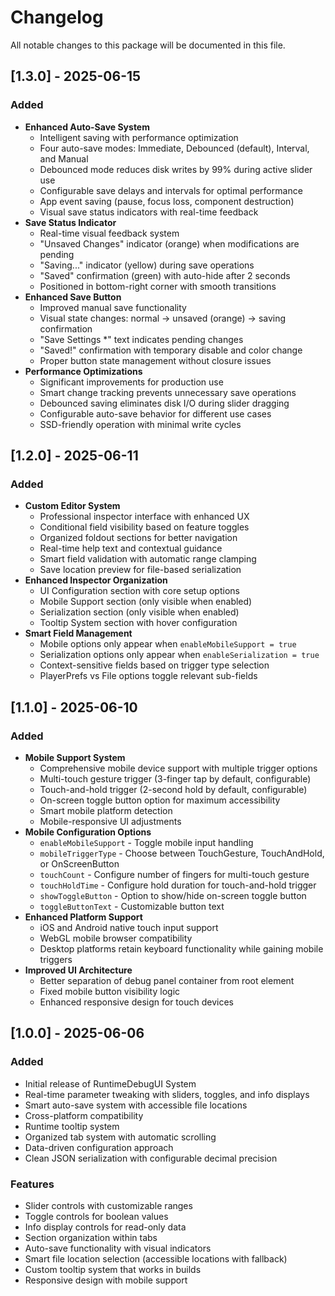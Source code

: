 # Changelog

All notable changes to this package will be documented in this file.

## [1.3.0] - 2025-06-15

### Added
- **Enhanced Auto-Save System** 
  - Intelligent saving with performance optimization
  - Four auto-save modes: Immediate, Debounced (default), Interval, and Manual
  - Debounced mode reduces disk writes by 99% during active slider use
  - Configurable save delays and intervals for optimal performance
  - App event saving (pause, focus loss, component destruction)
  - Visual save status indicators with real-time feedback
- **Save Status Indicator** 
  - Real-time visual feedback system
  - "Unsaved Changes" indicator (orange) when modifications are pending
  - "Saving..." indicator (yellow) during save operations
  - "Saved" confirmation (green) with auto-hide after 2 seconds
  - Positioned in bottom-right corner with smooth transitions
- **Enhanced Save Button** 
  - Improved manual save functionality
  - Visual state changes: normal → unsaved (orange) → saving confirmation
  - "Save Settings *" text indicates pending changes
  - "Saved!" confirmation with temporary disable and color change
  - Proper button state management without closure issues
- **Performance Optimizations** 
  - Significant improvements for production use
  - Smart change tracking prevents unnecessary save operations
  - Debounced saving eliminates disk I/O during slider dragging
  - Configurable auto-save behavior for different use cases
  - SSD-friendly operation with minimal write cycles

## [1.2.0] - 2025-06-11

### Added
- **Custom Editor System** 
  - Professional inspector interface with enhanced UX
  - Conditional field visibility based on feature toggles
  - Organized foldout sections for better navigation
  - Real-time help text and contextual guidance
  - Smart field validation with automatic range clamping
  - Save location preview for file-based serialization
- **Enhanced Inspector Organization**
  - UI Configuration section with core setup options
  - Mobile Support section (only visible when enabled)
  - Serialization section (only visible when enabled)
  - Tooltip System section with hover configuration
- **Smart Field Management**
  - Mobile options only appear when `enableMobileSupport = true`
  - Serialization options only appear when `enableSerialization = true`
  - Context-sensitive fields based on trigger type selection
  - PlayerPrefs vs File options toggle relevant sub-fields

## [1.1.0] - 2025-06-10

### Added
- **Mobile Support System** 
  - Comprehensive mobile device support with multiple trigger options
  - Multi-touch gesture trigger (3-finger tap by default, configurable)
  - Touch-and-hold trigger (2-second hold by default, configurable)
  - On-screen toggle button option for maximum accessibility
  - Smart mobile platform detection
  - Mobile-responsive UI adjustments
- **Mobile Configuration Options**
  - `enableMobileSupport` - Toggle mobile input handling
  - `mobileTriggerType` - Choose between TouchGesture, TouchAndHold, or OnScreenButton
  - `touchCount` - Configure number of fingers for multi-touch gesture
  - `touchHoldTime` - Configure hold duration for touch-and-hold trigger
  - `showToggleButton` - Option to show/hide on-screen toggle button
  - `toggleButtonText` - Customizable button text
- **Enhanced Platform Support**
  - iOS and Android native touch input support
  - WebGL mobile browser compatibility
  - Desktop platforms retain keyboard functionality while gaining mobile triggers
- **Improved UI Architecture**
  - Better separation of debug panel container from root element
  - Fixed mobile button visibility logic
  - Enhanced responsive design for touch devices
  
## [1.0.0] - 2025-06-06

### Added
- Initial release of RuntimeDebugUI System
- Real-time parameter tweaking with sliders, toggles, and info displays
- Smart auto-save system with accessible file locations
- Cross-platform compatibility
- Runtime tooltip system
- Organized tab system with automatic scrolling
- Data-driven configuration approach
- Clean JSON serialization with configurable decimal precision

### Features
- Slider controls with customizable ranges
- Toggle controls for boolean values
- Info display controls for read-only data
- Section organization within tabs
- Auto-save functionality with visual indicators
- Smart file location selection (accessible locations with fallback)
- Custom tooltip system that works in builds
- Responsive design with mobile support
